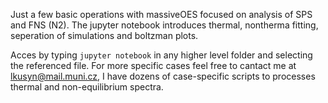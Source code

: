 Just a few basic operations with massiveOES focused on analysis of SPS and FNS (N2). The jupyter notebook introduces thermal, nontherma fitting, seperation of simulations and boltzman plots. 

Acces by typing `jupyter notebook` in any higher level folder and selecting the referenced file. For more specific cases feel free to cantact me at lkusyn@mail.muni.cz, I have dozens of case-specific scripts to processes thermal and non-equilibrium spectra.
